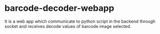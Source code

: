 # barcode-decoder-webapp
It is a web app which communicate to python script in the backend through socket and receives decode values of barcode image selected.
